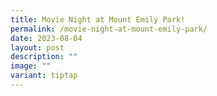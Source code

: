 ```yaml
---
title: Movie Night at Mount Emily Park!
permalink: /movie-night-at-mount-emily-park/
date: 2023-08-04
layout: post
description: ""
image: ""
variant: tiptap
---
```


